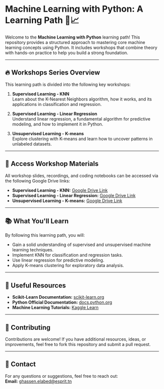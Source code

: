 # Machine Learning with Python: A Learning Path 🤖📈

Welcome to the **Machine Learning with Python** learning path! This repository provides a structured approach to mastering core machine learning concepts using Python. It includes workshops that combine theory with hands-on practice to help you build a strong foundation.

---

## 🔥 Workshops Series Overview

This learning path is divided into the following key workshops:

1. **Supervised Learning - KNN**  
   Learn about the K-Nearest Neighbors algorithm, how it works, and its applications in classification and regression.  

2. **Supervised Learning - Linear Regression**  
   Understand linear regression, a fundamental algorithm for predictive modeling, and how to implement it in Python.  

3. **Unsupervised Learning - K-means**  
   Explore clustering with K-means and learn how to uncover patterns in unlabeled datasets.  

---

## 📂 Access Workshop Materials

All workshop slides, recordings, and coding notebooks can be accessed via the following Google Drive links:

- **Supervised Learning - KNN:** [Google Drive Link](https://drive.google.com/drive/folders/1qEMoFZjXXiCWFUzIE7w2okr7coQZaL-q?usp=sharing)  
- **Supervised Learning - Linear Regression:** [Google Drive Link](https://drive.google.com/drive/folders/18JNDWNk0LXguvTqcXg6sRCQVH3DNXova?usp=sharing)  
- **Unsupervised Learning - K-means:** [Google Drive Link](https://drive.google.com/drive/folders/10xiFstfKOjl1KN7rbr2z6O1CRy5Ma3jY?usp=sharing)  

---

## 📚 What You'll Learn

By following this learning path, you will:  
- Gain a solid understanding of supervised and unsupervised machine learning techniques.  
- Implement KNN for classification and regression tasks.  
- Use linear regression for predictive modeling.  
- Apply K-means clustering for exploratory data analysis.  

---

## 🔗 Useful Resources

- **Scikit-Learn Documentation:** [scikit-learn.org](https://scikit-learn.org/stable/)  
- **Python Official Documentation:** [docs.python.org](https://docs.python.org)  
- **Machine Learning Tutorials:** [Kaggle Learn](https://www.kaggle.com/learn)  

---

## 🤝 Contributing

Contributions are welcome! If you have additional resources, ideas, or improvements, feel free to fork this repository and submit a pull request.  

---

## 📧 Contact

For any questions or suggestions, feel free to reach out:  
**Email:** [ghassen.elabed@esprit.tn](mailto:ghassen.elabed@esprit.tn)  


